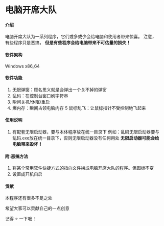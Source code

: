 # 电脑开席大队

#### 介绍
电脑开席大队为一系列程序，它们或多或少会给电脑和使用者带来惊喜。
注意，有些程序只是恶搞，
 **但是有些程序会给电脑带来不可估量的损失！** 

#### 软件架构
Windows 
x86_64 


#### 软件功能

1.  无限弹窗：顾名思义就是会弹出一个关不掉的弹窗
2.  乱码：在控制台窗口刷字符串
3.  瞬间关机/休眠/重启
4.  爆内存：瞬间占领电脑内存
5   鼠标乱飞：让鼠标指针不受控制地飞起来

#### 使用说明

1.  有配套无限启动器，要与本体程序放在统一目录下
例如：乱码无限启动器要与乱码.exe放在统一目录下，否则无限启动器没有任何用处
 **无限启动器可能会给电脑带来毁坏！**


#### 附:恶搞方法

1.  将某个常用软件快捷方式的指向文件换成电脑开席大队的程序。但图标不变
2.  设置成开机自启

#### 贡献

本程序还有很多不足之处

希望大家可以贡献自己的一点创意

记得 :star: 一下哦！




